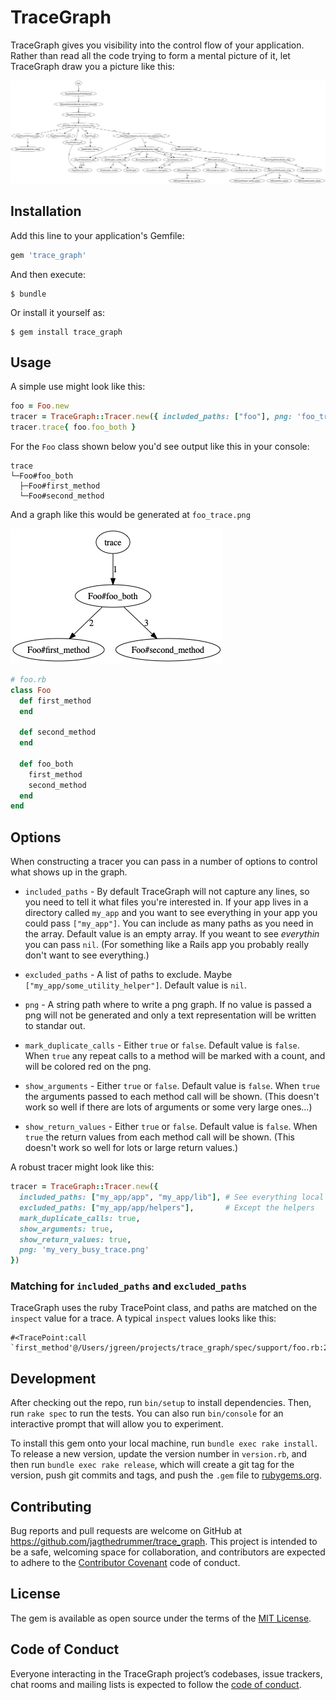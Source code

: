 # TraceGraph

TraceGraph gives you visibility into the control flow of your application. Rather than read all the code
trying to form a mental picture of it, let TraceGraph draw you a picture like this:

![Document Worker Trace](docs/images/document_worker_trace.png)

## Installation

Add this line to your application's Gemfile:

```ruby
gem 'trace_graph'
```

And then execute:

    $ bundle

Or install it yourself as:

    $ gem install trace_graph

## Usage

A simple use might look like this:

```ruby
foo = Foo.new
tracer = TraceGraph::Tracer.new({ included_paths: ["foo"], png: 'foo_trace.png' })
tracer.trace{ foo.foo_both }
```

For the `Foo` class shown below you'd see output like this in your console:

```
trace
└─Foo#foo_both
  ├─Foo#first_method
  └─Foo#second_method
```

And a graph like this would be generated at `foo_trace.png`


![Document Worker Trace](docs/images/foo_trace.png)


```ruby
# foo.rb
class Foo
  def first_method
  end

  def second_method
  end

  def foo_both
    first_method
    second_method
  end
end
```

## Options

When constructing a tracer you can pass in a number of options to control what shows up
in the graph.

* `included_paths` - By default TraceGraph will not capture any lines, so you need to tell it
  what files you're interested in. If your app lives in a directory called `my_app` and you
  want to see everything in your app you could pass `["my_app"]`. You can include as many paths
  as you need in the array. Default value is an empty array. If you weant to see _everythin_ you
  can pass `nil`. (For something like a Rails app you probably really don't want to see everything.)

* `excluded_paths` - A list of paths to exclude. Maybe `["my_app/some_utility_helper"]`. Default
  value is `nil`.

* `png` - A string path where to write a png graph. If no value is passed a png will not be generated
  and only a text representation will be written to standar out.

* `mark_duplicate_calls` - Either `true` or `false`. Default value is `false`. When `true` any
  repeat calls to a method will be marked with a count, and will be colored red on the png.

* `show_arguments` - Either `true` or `false`. Default value is `false`. When `true` the arguments
  passed to each method call will be shown. (This doesn't work so well if there are lots of arguments
  or some very large ones...)

* `show_return_values` - Either `true` or `false`. Default value is `false`. When `true` the return
  values from each method call will be shown. (This doesn't work so well for lots or large return values.)

A robust tracer might look like this:

```ruby
tracer = TraceGraph::Tracer.new({
  included_paths: ["my_app/app", "my_app/lib"], # See everything local to a rails app
  excluded_paths: ["my_app/app/helpers"],       # Except the helpers
  mark_duplicate_calls: true,
  show_arguments: true,
  show_return_values: true,
  png: 'my_very_busy_trace.png'
})
```

### Matching for `included_paths` and `excluded_paths`

TraceGraph uses the ruby TracePoint class, and paths are matched on the `inspect` value
for a trace. A typical `inspect` values looks like this:

```
#<TracePoint:call `first_method'@/Users/jgreen/projects/trace_graph/spec/support/foo.rb:2>
```

## Development

After checking out the repo, run `bin/setup` to install dependencies. Then, run `rake spec` to run the tests. You can also run `bin/console` for an interactive prompt that will allow you to experiment.

To install this gem onto your local machine, run `bundle exec rake install`. To release a new version, update the version number in `version.rb`, and then run `bundle exec rake release`, which will create a git tag for the version, push git commits and tags, and push the `.gem` file to [rubygems.org](https://rubygems.org).

## Contributing

Bug reports and pull requests are welcome on GitHub at https://github.com/jagthedrummer/trace_graph. This project is intended to be a safe, welcoming space for collaboration, and contributors are expected to adhere to the [Contributor Covenant](http://contributor-covenant.org) code of conduct.

## License

The gem is available as open source under the terms of the [MIT License](https://opensource.org/licenses/MIT).

## Code of Conduct

Everyone interacting in the TraceGraph project’s codebases, issue trackers, chat rooms and mailing lists is expected to follow the [code of conduct](https://github.com/[USERNAME]/trace_graph/blob/master/CODE_OF_CONDUCT.md).
